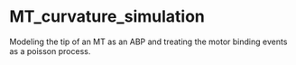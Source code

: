 # MT_curvature_simulation
Modeling the tip of an MT as an ABP and treating the motor binding events as a poisson process.
